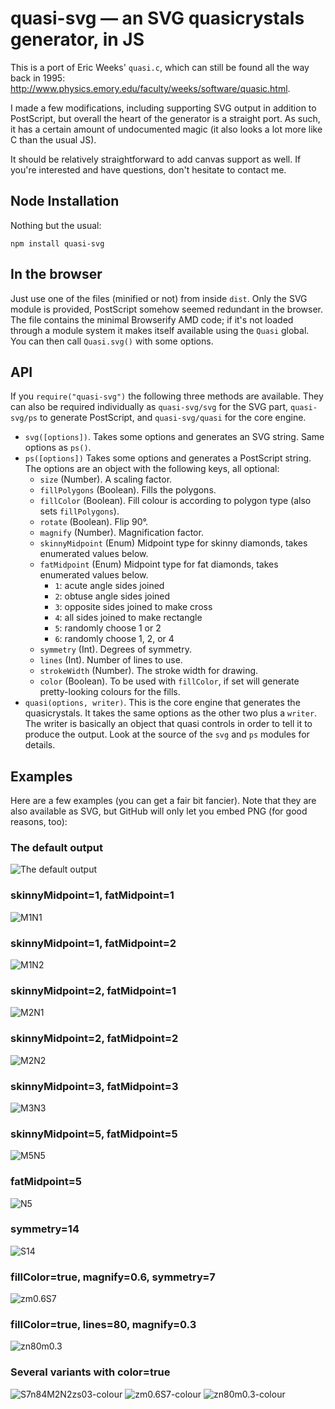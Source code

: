 
# quasi-svg — an SVG quasicrystals generator, in JS

This is a port of Eric Weeks' `quasi.c`, which can still be found all the way back in 1995:
http://www.physics.emory.edu/faculty/weeks/software/quasic.html.

I made a few modifications, including supporting SVG output in addition to PostScript, but overall
the heart of the generator is a straight port. As such, it has a certain amount of undocumented
magic (it also looks a lot more like C than the usual JS).

It should be relatively straightforward to add canvas support as well. If you're interested and have
questions, don't hesitate to contact me.

## Node Installation

Nothing but the usual:

    npm install quasi-svg

## In the browser

Just use one of the files (minified or not) from inside `dist`. Only the SVG module is provided,
PostScript somehow seemed redundant in the browser. The file contains the minimal Browserify AMD
code; if it's not loaded through a module system it makes itself available using the `Quasi` global.
You can then call `Quasi.svg()` with some options.

## API

If you `require("quasi-svg")` the following three methods are available. They can also be required
individually as `quasi-svg/svg` for the SVG part, `quasi-svg/ps` to generate PostScript, and
`quasi-svg/quasi` for the core engine.

* `svg([options])`. Takes some options and generates an SVG string. Same options as `ps()`.
* `ps([options])` Takes some options and generates a PostScript string. The options are an object 
  with the following keys, all optional:
  * `size` (Number). A scaling factor.
  * `fillPolygons` (Boolean). Fills the polygons.
  * `fillColor` (Boolean). Fill colour is according to polygon type (also sets `fillPolygons`).
  * `rotate` (Boolean). Flip 90°.
  * `magnify` (Number). Magnification factor.
  * `skinnyMidpoint` (Enum) Midpoint type for skinny diamonds, takes enumerated values below.
  * `fatMidpoint` (Enum) Midpoint type for fat diamonds, takes enumerated values below.
    * `1`: acute angle sides joined
    * `2`: obtuse angle sides joined
    * `3`: opposite sides joined to make cross
    * `4`: all sides joined to make rectangle
    * `5`: randomly choose 1 or 2
    * `6`: randomly choose 1, 2, or 4
  * `symmetry` (Int). Degrees of symmetry.
  * `lines` (Int). Number of lines to use.
  * `strokeWidth` (Number). The stroke width for drawing.
  * `color` (Boolean). To be used with `fillColor`, if set will generate pretty-looking colours for
    the fills.
* `quasi(options, writer)`. This is the core engine that generates the quasicrystals. It takes the
  same options as the other two plus a `writer`. The writer is basically an object that quasi 
  controls in order to tell it to produce the output. Look at the source of the `svg` and `ps`
  modules for details.

## Examples

Here are a few examples (you can get a fair bit fancier). Note that they are also available as SVG,
but GitHub will only let you embed PNG (for good reasons, too):

### The default output

![The default output](./examples/default.png)

### skinnyMidpoint=1, fatMidpoint=1

![M1N1](./examples/M1N1.png)

### skinnyMidpoint=1, fatMidpoint=2

![M1N2](./examples/M1N2.png)

### skinnyMidpoint=2, fatMidpoint=1

![M2N1](./examples/M2N1.png)

### skinnyMidpoint=2, fatMidpoint=2

![M2N2](./examples/M2N2.png)

### skinnyMidpoint=3, fatMidpoint=3

![M3N3](./examples/M3N3.png)

### skinnyMidpoint=5, fatMidpoint=5

![M5N5](./examples/M5N5.png)

### fatMidpoint=5

![N5](./examples/N5.png)

### symmetry=14

![S14](./examples/S14.png)

### fillColor=true, magnify=0.6, symmetry=7

![zm0.6S7](./examples/zm0.6S7.png)

### fillColor=true, lines=80, magnify=0.3

![zn80m0.3](./examples/zn80m0.3.png)

### Several variants with color=true

![S7n84M2N2zs03-colour](./examples/S7n84M2N2zs03-colour.png)
![zm0.6S7-colour](./examples/zm0.6S7-colour.png)
![zn80m0.3-colour](./examples/zn80m0.3-colour.png)
